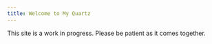 ```yaml
---
title: Welcome to My Quartz
---
```

This site is a work in progress. Please be patient as it comes together.